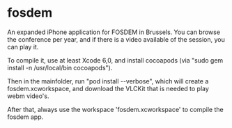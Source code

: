 fosdem
======

An expanded iPhone application for FOSDEM in Brussels. You can browse the conference per year, and if 
there is a video available of the session, you can play it. 

To compile it, use at least Xcode 6,0, and install cocoapods (via "sudo gem install -n /usr/local/bin cocoapods").

Then in the mainfolder, run "pod install --verbose", which will create a fosdem.xcworkspace, and download the 
VLCKit that is needed to play webm video's.

After that, always use the workspace 'fosdem.xcworkspace' to compile the fosdem app. 
